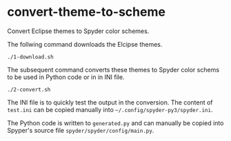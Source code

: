 # convert-theme-to-scheme

Convert Eclipse themes to Spyder color schemes.

The follwing command downloads the Elcipse themes.

    ./1-download.sh

The subsequent command converts these themes to Spyder color schems to be
used in Python code or in in INI file.

    ./2-convert.sh

The INI file is to quickly test the output in the conversion. The content of
`test.ini` can be copied manually into `~/.config/spyder-py3/spyder.ini`.

The Python code is written to `generated.py` and can manually be copied into
Spyper's source file `spyder/spyder/config/main.py`.
